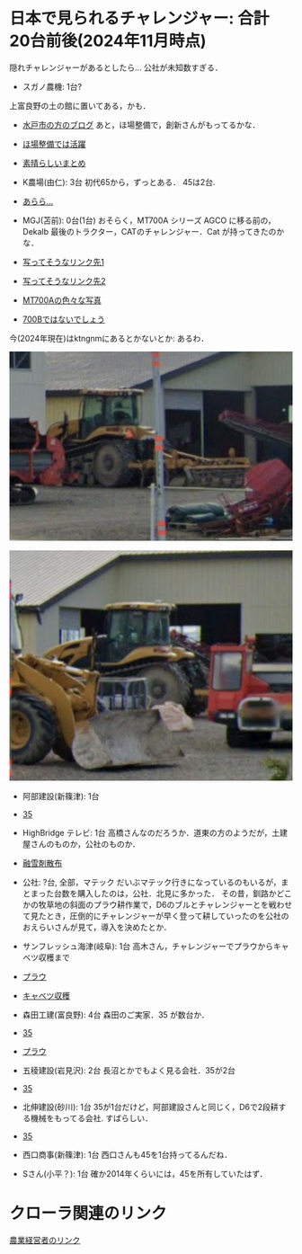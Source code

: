 # 日本で見られるチャレンジャー: 合計 20台前後(2024年11月時点)

隠れチャレンジャーがあるとしたら...
公社が未知数すぎる．

- スガノ農機: 1台?

上富良野の土の館に置いてある，かも．
- [水戸市の方のブログ](https://oba-shima.mito-city.com/2016/03/31/caterpillar-challenger/)
あと，ほ場整備で，創新さんがもってるかな．
- [ほ場整備では活躍](https://www.sugano-soushin.co.jp/page/page000055.html)
- [素晴らしいまとめ](https://www.sugano-soushin.co.jp/page/page000086.html)

- K農場(由仁): 3台
初代65から，ずっとある．
45は2台.
- [あらら... ](https://twitter.com/kuroushi/status/887507545224392704)

- MGJ(苫前): 0台(1台)
おそらく，MT700A シリーズ
AGCO に移る前の，Dekalb 最後のトラクター，CATのチャレンジャー．Cat が持ってきたのかな．
- [写ってそうなリンク先1](https://www.city.fukagawa.lg.jp/cms/section/osamunai/uo2pli0000015ikz-att/uo2pli0000019n3e.pdf)
- [写ってそうなリンク先2](https://sun-green.co.jp/sys/wp-content/uploads/2019/12/72-01.pdf)
- [MT700Aの色々な写真](https://www.proxibid.com/lotinformation/53772864/caterpillar-challenger-mt735-mt745-mt755-mt765-85e-mt900b-mt800c-mt900cb-brochures)
- [700Bではないでしょう](https://www.kellytractor.com/eng/images/pdf/agriculture/rubbertired_tractors/mt700b_brochure.pdf)

今(2024年現在)はktngnmにあるとかないとか: あるわ．

![](./img/kitanaga_mt745A.png)

![](./img/kitanaga_MT745A_2.png)

- 阿部建設(新篠津): 1台
- [35](http://abekensetu.com/machine/machine_gallery/dsc00508/)

- HighBridge テレビ: 1台
高橋さんなのだろうか．道東の方のようだが，土建屋さんのものか，公社のものか．
- [融雪剤散布](https://www.youtube.com/watch?v=Y9tr940yfk4) 

- 公社: ?台, 全部，マテック
だいぶマテック行きになっているのもいるが，まとまった台数を購入したのは，公社．北見に多かった．
その昔，釧路かどこかの牧草地の斜面のプラウ耕作業で，D6のブルとチャレンジャーとを戦わせて見たとき，圧倒的にチャレンジャーが早く登って耕していったのを公社のおえらいさんが見て，導入を決めたとか．

- サンフレッシュ海津(岐阜): 1台
高木さん，チャレンジャーでプラウからキャベツ収穫まで
- [プラウ](https://www.youtube.com/watch?v=AzmqBlvSuJM)
- [キャベツ収穫](https://www.youtube.com/watch?v=oLu0TW718IU&t=18s)

- 森田工建(富良野): 4台
森田のご実家．35 が数台か．
- [35](https://moritakouken.com/recruit/)
- [プラウ](https://www.instagram.com/p/CuqHP7tyrIr/?img_index=1)

- 五稜建設(岩見沢): 2台
長沼とかでもよく見る会社．35が2台
- [35](https://www.goryou-kensetsu.com/)

- 北伸建設(砂川): 1台
35が1台だけど，阿部建設さんと同じく，D6で2段耕する機械をもってる会社. 
すばらしい．
- [35](https://www.hks.co.jp/business/machinery/list/)

- 西口商事(新篠津): 1台
西口さんも45を1台持ってるんだね．

- Sさん(小平？): 1台
確か2014年くらいには，45を所有していたはず．

# クローラ関連のリンク
[農業経営者のリンク](https://agri-biz.jp/item/content/pdf/8179)
